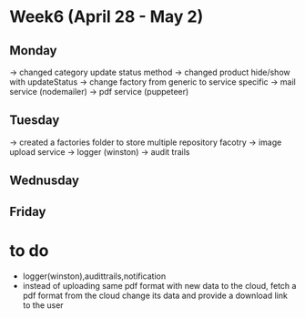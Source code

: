 # Week6 (April 28 - May 2)

## Monday

-> changed category update status method
-> changed product hide/show with updateStatus
-> change factory from generic to service specific
-> mail service (nodemailer)
-> pdf service (puppeteer)

## Tuesday

-> created a factories folder to store multiple repository facotry
-> image upload service
-> logger (winston)
-> audit trails

## Wednusday

## Friday

# to do

- logger(winston),audittrails,notification
- instead of uploading same pdf format with new data to the cloud, fetch a pdf format from the cloud change its data and provide a download link to the user
